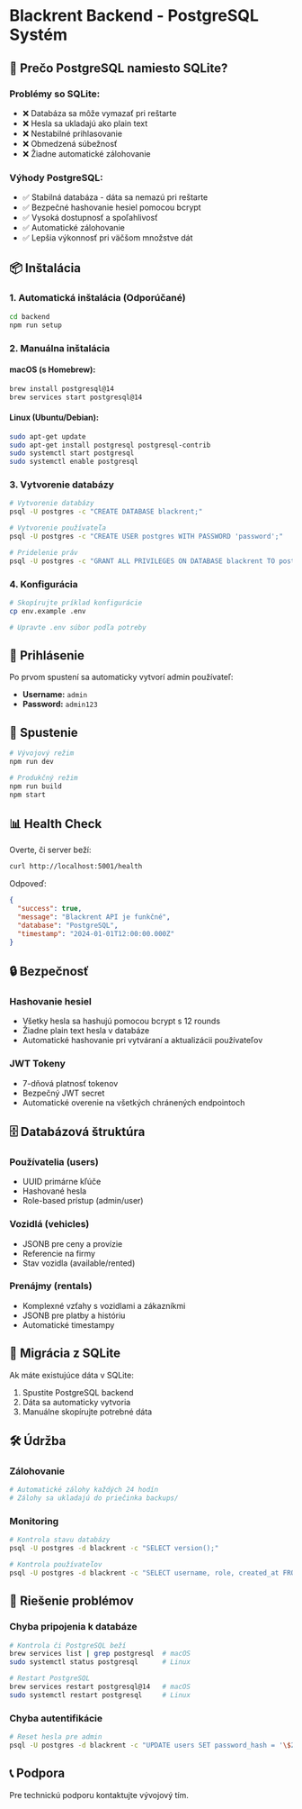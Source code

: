 # Blackrent Backend - PostgreSQL Systém

## 🚀 Prečo PostgreSQL namiesto SQLite?

### Problémy so SQLite:
- ❌ Databáza sa môže vymazať pri reštarte
- ❌ Hesla sa ukladajú ako plain text
- ❌ Nestabilné prihlasovanie
- ❌ Obmedzená súbežnosť
- ❌ Žiadne automatické zálohovanie

### Výhody PostgreSQL:
- ✅ Stabilná databáza - dáta sa nemazú pri reštarte
- ✅ Bezpečné hashovanie hesiel pomocou bcrypt
- ✅ Vysoká dostupnosť a spoľahlivosť
- ✅ Automatické zálohovanie
- ✅ Lepšia výkonnosť pri väčšom množstve dát

## 📦 Inštalácia

### 1. Automatická inštalácia (Odporúčané)
```bash
cd backend
npm run setup
```

### 2. Manuálna inštalácia

#### macOS (s Homebrew):
```bash
brew install postgresql@14
brew services start postgresql@14
```

#### Linux (Ubuntu/Debian):
```bash
sudo apt-get update
sudo apt-get install postgresql postgresql-contrib
sudo systemctl start postgresql
sudo systemctl enable postgresql
```

### 3. Vytvorenie databázy
```bash
# Vytvorenie databázy
psql -U postgres -c "CREATE DATABASE blackrent;"

# Vytvorenie používateľa
psql -U postgres -c "CREATE USER postgres WITH PASSWORD 'password';"

# Pridelenie práv
psql -U postgres -c "GRANT ALL PRIVILEGES ON DATABASE blackrent TO postgres;"
```

### 4. Konfigurácia
```bash
# Skopírujte príklad konfigurácie
cp env.example .env

# Upravte .env súbor podľa potreby
```

## 🔑 Prihlásenie

Po prvom spustení sa automaticky vytvorí admin používateľ:

- **Username:** `admin`
- **Password:** `admin123`

## 🚀 Spustenie

```bash
# Vývojový režim
npm run dev

# Produkčný režim
npm run build
npm start
```

## 📊 Health Check

Overte, či server beží:
```bash
curl http://localhost:5001/health
```

Odpoveď:
```json
{
  "success": true,
  "message": "Blackrent API je funkčné",
  "database": "PostgreSQL",
  "timestamp": "2024-01-01T12:00:00.000Z"
}
```

## 🔒 Bezpečnosť

### Hashovanie hesiel
- Všetky hesla sa hashujú pomocou bcrypt s 12 rounds
- Žiadne plain text hesla v databáze
- Automatické hashovanie pri vytváraní a aktualizácii používateľov

### JWT Tokeny
- 7-dňová platnosť tokenov
- Bezpečný JWT secret
- Automatické overenie na všetkých chránených endpointoch

## 🗄️ Databázová štruktúra

### Používatelia (users)
- UUID primárne kľúče
- Hashované hesla
- Role-based prístup (admin/user)

### Vozidlá (vehicles)
- JSONB pre ceny a provízie
- Referencie na firmy
- Stav vozidla (available/rented)

### Prenájmy (rentals)
- Komplexné vzťahy s vozidlami a zákazníkmi
- JSONB pre platby a históriu
- Automatické timestampy

## 🔄 Migrácia z SQLite

Ak máte existujúce dáta v SQLite:

1. Spustite PostgreSQL backend
2. Dáta sa automaticky vytvoria
3. Manuálne skopírujte potrebné dáta

## 🛠️ Údržba

### Zálohovanie
```bash
# Automatické zálohy každých 24 hodín
# Zálohy sa ukladajú do priečinka backups/
```

### Monitoring
```bash
# Kontrola stavu databázy
psql -U postgres -d blackrent -c "SELECT version();"

# Kontrola používateľov
psql -U postgres -d blackrent -c "SELECT username, role, created_at FROM users;"
```

## 🐛 Riešenie problémov

### Chyba pripojenia k databáze
```bash
# Kontrola či PostgreSQL beží
brew services list | grep postgresql  # macOS
sudo systemctl status postgresql      # Linux

# Restart PostgreSQL
brew services restart postgresql@14   # macOS
sudo systemctl restart postgresql     # Linux
```

### Chyba autentifikácie
```bash
# Reset hesla pre admin
psql -U postgres -d blackrent -c "UPDATE users SET password_hash = '\$2a\$12\$...' WHERE username = 'admin';"
```

## 📞 Podpora

Pre technickú podporu kontaktujte vývojový tím. 